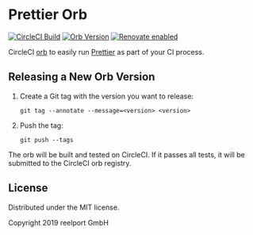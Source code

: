 # Prettier Orb

[![CircleCI Build](https://circleci.com/gh/cfra/prettier-orb.svg?style=shield)](https://circleci.com/gh/cfra/prettier-orb "CircleCI Build")
[![Orb Version](https://img.shields.io/endpoint.svg?url=https://badges.circleci.io/orb/cfra/prettier)](https://circleci.com/orbs/registry/orb/cfra/prettier "Orb Version")
[![Renovate enabled](https://img.shields.io/badge/renovate-enabled-brightgreen.svg)](https://renovateapp.com/ "Renovate enabled")

CircleCI [orb](https://circleci.com/orbs/) to easily run [Prettier](https://prettier.io/) as part of your CI process.

## Releasing a New Orb Version

1.  Create a Git tag with the version you want to release:
    ```console
    git tag --annotate --message=<version> <version>
    ```
1.  Push the tag:
    ```console
    git push --tags
    ```

The orb will be built and tested on CircleCI. If it passes all tests, it will be submitted to the CircleCI orb registry.

## License

Distributed under the MIT license.

Copyright 2019 reelport GmbH


